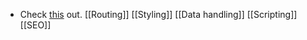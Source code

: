 - Check [this](https://www.epicweb.dev/tips/javascript-module-evaluation-order-on-the-web) out.
[[Routing]]
[[Styling]]
[[Data handling]]
[[Scripting]]
[[SEO]]